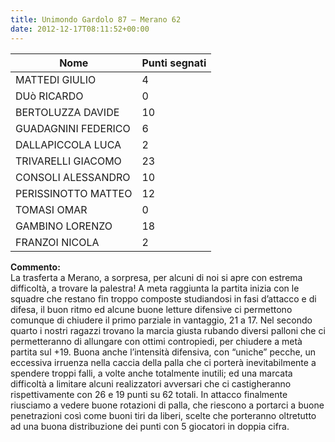 ```yaml
---
title: Unimondo Gardolo 87 – Merano 62
date: 2012-12-17T08:11:52+00:00
---
```

| **Nome** | **Punti segnati** |
| -------- | ----------------- |
| MATTEDI GIULIO | 4 |
| DUò RICARDO | 0 |
| BERTOLUZZA DAVIDE | 10 |
| GUADAGNINI FEDERICO | 6 |
| DALLAPICCOLA LUCA | 2 |
| TRIVARELLI GIACOMO | 23 |
| CONSOLI ALESSANDRO | 10 |
| PERISSINOTTO MATTEO | 12 |
| TOMASI OMAR | 0 |
| GAMBINO LORENZO | 18 |
| FRANZOI NICOLA | 2 |

**Commento:**  
La trasferta a Merano, a sorpresa, per alcuni di noi si apre con estrema difficoltà, a trovare la palestra! A meta raggiunta la partita inizia con le squadre che restano fin troppo composte studiandosi in fasi d’attacco e di difesa, il buon ritmo ed alcune buone letture difensive ci permettono comunque di chiudere il primo parziale in vantaggio, 21 a 17. Nel secondo quarto i nostri ragazzi trovano la marcia giusta rubando diversi palloni che ci permetteranno di allungare con ottimi contropiedi, per chiudere a metà partita sul +19. Buona anche l’intensità difensiva, con “uniche” pecche, un eccessiva irruenza nella caccia della palla che ci porterà inevitabilmente a spendere troppi falli, a volte anche totalmente inutili; ed una marcata difficoltà a limitare alcuni realizzatori avversari che ci castigheranno rispettivamente con 26 e 19 punti su 62 totali. In attacco finalmente riusciamo a vedere buone rotazioni di palla, che riescono a portarci a buone penetrazioni così come buoni tiri da liberi, scelte che porteranno oltretutto ad una buona distribuzione dei punti con 5 giocatori in doppia cifra.